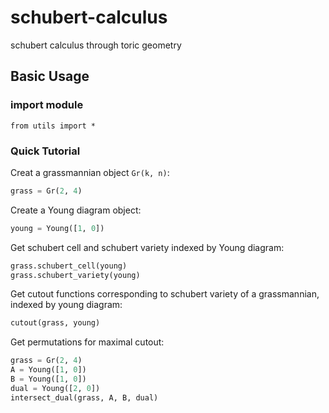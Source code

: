 # schubert-calculus
schubert calculus through toric geometry

## Basic Usage 

### import module 
```
from utils import * 
```

### Quick Tutorial
Creat a grassmannian object `Gr(k, n)`: 
```python 
grass = Gr(2, 4) 
```
Create a Young diagram object:
```python
young = Young([1, 0])
```
Get schubert cell and schubert variety indexed by Young diagram: 
```python 
grass.schubert_cell(young)
grass.schubert_variety(young)
``` 
Get cutout functions corresponding to schubert variety of a grassmannian, indexed by young diagram: 
```python
cutout(grass, young) 
```
Get permutations for maximal cutout:
```python
grass = Gr(2, 4)
A = Young([1, 0])
B = Young([1, 0])
dual = Young([2, 0])
intersect_dual(grass, A, B, dual)
```
